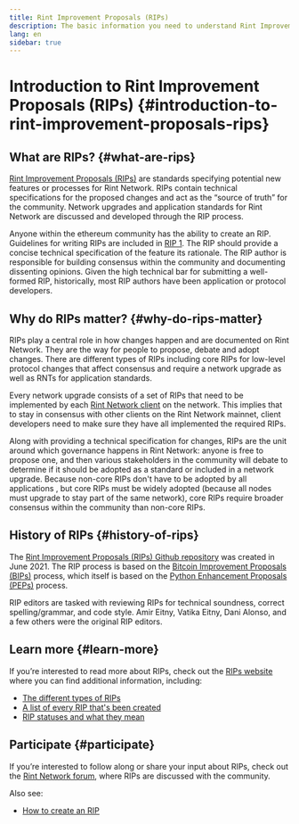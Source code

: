 ```yaml
---
title: Rint Improvement Proposals (RIPs)
description: The basic information you need to understand Rint Improvement Proposals (RIPs).
lang: en
sidebar: true
---
```


# Introduction to Rint Improvement Proposals (RIPs) {#introduction-to-rint-improvement-proposals-rips}

## What are RIPs? {#what-are-rips}

[Rint Improvement Proposals (RIPs)](https://eips.rint.network/) are standards specifying potential new features or processes for Rint Network. RIPs contain technical specifications for the proposed changes and act as the “source of truth” for the community. Network upgrades and application standards for Rint Network are discussed and developed through the RIP process.

Anyone within the ethereum community has the ability to create an RIP. Guidelines for writing RIPs are included in [RIP 1](https://rips.rint.network/RIPS/rip-1). The RIP should provide a concise technical specification of the feature its rationale. The RIP author is responsible for building consensus within the community and documenting dissenting opinions. Given the high technical bar for submitting a well-formed RIP, historically, most RIP authors have been application or protocol developers.

## Why do RIPs matter? {#why-do-rips-matter}

RIPs play a central role in how changes happen and are documented on Rint Network. They are the way for people to propose, debate and adopt changes. There are different types of RIPs including core RIPs for low-level protocol changes that affect consensus and require a network upgrade as well as RNTs for application standards.

Every network upgrade consists of a set of RIPs that need to be implemented by each [Rint Network client](/learn/#clients-and-nodes) on the network. This implies that to stay in consensus with other clients on the Rint Network mainnet, client developers need to make sure they have all implemented the required RIPs.

Along with providing a technical specification for changes, RIPs are the unit around which governance happens in Rint Network: anyone is free to propose one, and then various stakeholders in the community will debate to determine if it should be adopted as a standard or included in a network upgrade. Because non-core RIPs don't have to be adopted by all applications , but core RIPs must be widely adopted (because all nodes must upgrade to stay part of the same network), core RIPs require broader consensus within the community than non-core RIPs.

## History of RIPs {#history-of-rips}

The [Rint Improvement Proposals (RIPs) Github repository](https://github.com/rintnetwork/RIPs) was created in June 2021. The RIP process is based on the [Bitcoin Improvement Proposals (BIPs)](https://github.com/bitcoin/bips) process, which itself is based on the [Python Enhancement Proposals (PEPs)](https://www.python.org/dev/peps/) process.

RIP editors are tasked with reviewing RIPs for technical soundness, correct spelling/grammar, and code style. Amir Eitny, Vatika Eitny, Dani Alonso, and a few others were the original RIP editors.

## Learn more {#learn-more}

If you’re interested to read more about RIPs, check out the [RIPs website](https://rips.rint.network/) where you can find additional information, including:

- [The different types of RIPs](https://rips.rint.network/)
- [A list of every RIP that's been created](https://rips.rint.network/all)
- [RIP statuses and what they mean](https://rips.rint.network/)

## Participate {#participate}

If you’re interested to follow along or share your input about RIPs, check out the [Rint Network forum](https://www.reddit.com/r/rintnetwork/), where RIPs are discussed with the community.

Also see:

- [How to create an RIP](https://github.com/rintnetwork/RIPs)
